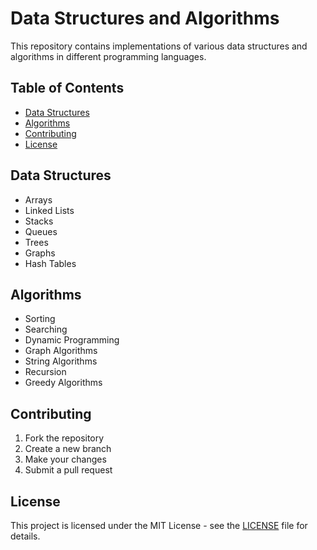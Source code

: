# Data Structures and Algorithms

This repository contains implementations of various data structures and algorithms in different programming languages.

## Table of Contents

- [Data Structures](#data-structures)
- [Algorithms](#algorithms)
- [Contributing](#contributing)
- [License](#license)

## Data Structures

- Arrays
- Linked Lists
- Stacks
- Queues
- Trees
- Graphs
- Hash Tables

## Algorithms

- Sorting
- Searching
- Dynamic Programming
- Graph Algorithms
- String Algorithms
- Recursion
- Greedy Algorithms

## Contributing

1. Fork the repository
2. Create a new branch
3. Make your changes
4. Submit a pull request

## License

This project is licensed under the MIT License - see the [LICENSE](LICENSE) file for details.